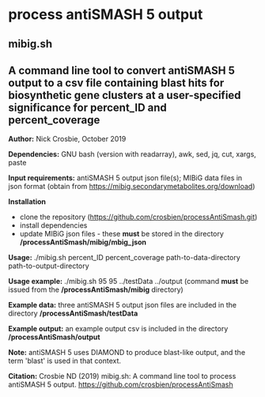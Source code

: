# process antiSMASH 5 output

## mibig.sh 
## A command line tool to convert antiSMASH 5 output to a csv file containing blast hits for biosynthetic gene clusters at a user-specified significance for percent_ID and percent_coverage

**Author:** Nick Crosbie, October 2019

**Dependencies:** GNU bash (version with readarray), awk, sed, jq, cut, xargs, paste

**Input requirements:** antiSMASH 5 output json file(s); MIBiG data files in json format (obtain from https://mibig.secondarymetabolites.org/download)

**Installation**
- clone the repository (https://github.com/crosbien/processAntiSmash.git)
- install dependencies
- update MIBiG json files - these **must** be stored in the directory **/processAntiSmash/mibig/mbig_json** 

**Usage:** ./mibig.sh percent_ID percent_coverage path-to-data-directory path-to-output-directory

**Usage example:** ./mibig.sh 95 95 ../testData ../output   (command **must** be issued from the **/processAntiSmash/mibig** directory)

**Example data:** three antiSMASH 5 output json files are included in the directory **/processAntiSmash/testData**

**Example output:** an example output csv is included in the directory **/processAntiSmash/output**

**Note:** antiSMASH 5 uses DIAMOND to produce blast-like output, and the term 'blast' is used in that context.

**Citation:** Crosbie ND (2019) mibig.sh: A command line tool to process antiSMASH 5 output. https://github.com/crosbien/processAntiSmash

